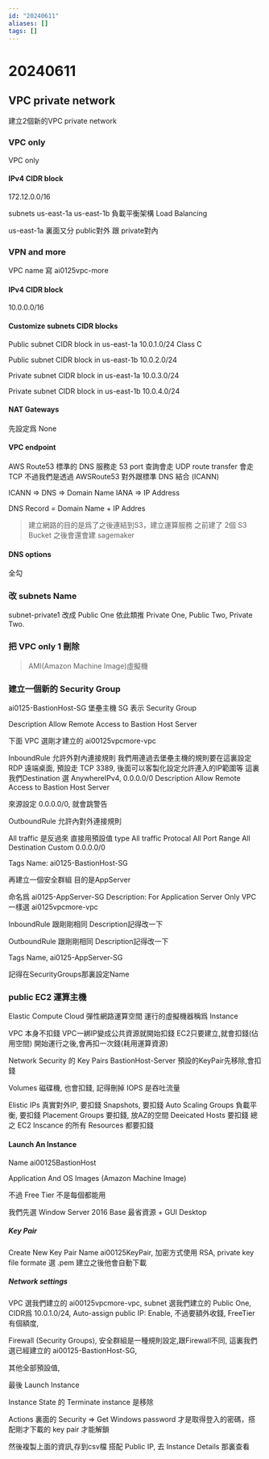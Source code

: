 ```yaml
---
id: "20240611"
aliases: []
tags: []
---
```


# 20240611

## VPC private network

建立2個新的VPC
private network

### VPC only

VPC only

#### IPv4 CIDR block

172.12.0.0/16

subnets
us-east-1a
us-east-1b
負載平衡架構 Load Balancing

us-east-1a 裏面又分 public對外 跟 private對內

### VPN and more

VPC name 寫 ai0125vpc-more

#### IPv4 CIDR block

10.0.0.0/16

#### Customize subnets CIDR blocks

Public subnet CIDR block in us-east-1a
10.0.1.0/24
Class C

Public subnet CIDR block in us-east-1b
10.0.2.0/24

Private subnet CIDR block in us-east-1a
10.0.3.0/24

Private subnet CIDR block in us-east-1b
10.0.4.0/24

#### NAT Gateways

先設定爲 None

#### VPC endpoint

AWS Route53
標準的 DNS 服務走 53 port
查詢會走 UDP
route transfer 會走 TCP
不過我們是透過 AWSRoute53 對外跟標準 DNS 結合 (ICANN)

ICANN => DNS => Domain Name
IANA => IP Address

DNS Record = Domain Name + IP Addres

> 建立網路的目的是爲了之後連結到S3，建立運算服務
> 之前建了 2個 S3 Bucket
> 之後會還會建 sagemaker

#### DNS options

全勾

### 改 subnets Name

subnet-private1 改成 Public One
依此類推
Private One, Public Two, Private Two.

### 把 VPC only 1 刪除

> AMI(Amazon Machine Image)虛擬機

### 建立一個新的 Security Group

ai0125-BastionHost-SG
堡壘主機
SG 表示 Security Group

Description
Allow Remote Access to Bastion Host Server

下面 VPC 選剛才建立的 ai00125vpcmore-vpc

InboundRule 允許外對內連接規則
我們用連過去堡壘主機的規則要在這裏設定
RDP 遠端桌面, 預設走 TCP 3389, 後面可以客製化設定允許連入的IP範圍等
這裏我們Destination 選 AnywhereIPv4, 0.0.0.0/0
Description
Allow Remote Access to Bastion Host Server

來源設定 0.0.0.0/0, 就會跳警告

OutboundRule 允許內對外連接規則

All traffic 是反過來
直接用預設值
type All traffic
Protocal All
Port Range All
Destination Custom
0.0.0.0/0

Tags
Name: ai0125-BastionHost-SG

再建立一個安全群組
目的是AppServer

命名爲 ai0125-AppServer-SG
Description: For Application Server Only
VPC 一樣選 ai0125vpcmore-vpc

InboundRule
跟剛剛相同
Description記得改一下

OutboundRule
跟剛剛相同
Description記得改一下

Tags
Name, ai0125-AppServer-SG

記得在SecurityGroups那裏設定Name

### public EC2 運算主機

Elastic Compute Cloud
彈性網路運算空間
運行的虛擬機器稱爲 Instance

VPC 本身不扣錢
VPC一綁IP變成公共資源就開始扣錢
EC2只要建立,就會扣錢(佔用空間)
開始運行之後,會再扣一次錢(耗用運算資源)

Network Security 的 Key Pairs
BastionHost-Server 預設的KeyPair先移除,會扣錢

Volumes 磁碟機, 也會扣錢, 記得刪掉
IOPS 是吞吐流量

Elistic IPs 真實對外IP, 要扣錢
Snapshots, 要扣錢
Auto Scaling Groups 負載平衡, 要扣錢
Placement Groups 要扣錢, 放AZ的空間
Deeicated Hosts 要扣錢
總之 EC2 Inscance 的所有 Resources 都要扣錢

#### Launch An Instance

Name ai00125BastionHost

Application And OS Images (Amazon Machine Image)

不過 Free Tier 不是每個都能用

我們先選 Window Server 2016 Base
最省資源 + GUI Desktop

##### Key Pair

Create New Key Pair
Name ai00125KeyPair,
加密方式使用 RSA,
private key file formate 選 .pem
建立之後他會自動下載

##### Network settings

VPC 選我們建立的 ai00125vpcmore-vpc,
subnet 選我們建立的 Public One,
CIDR爲 10.0.1.0/24,
Auto-assign public IP: Enable, 不過要額外收錢, FreeTier 有個額度,

Firewall (Security Groups),
安全群組是一種規則設定,跟Firewall不同,
這裏我們選已經建立的 ai00125-BastionHost-SG,

其他全部預設值,

最後 Launch Instance

Instance State 的 Terminate instance 是移除

Actions 裏面的 Security => Get Windows password
才是取得登入的密碼，搭配剛才下載的 key pair 才能解鎖

然後複製上面的資訊,存到csv檔
搭配 Public IP, 去 Instance Details 那裏查看
